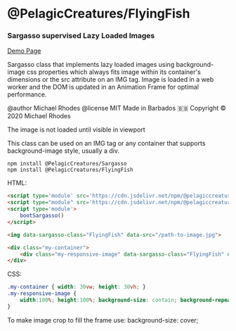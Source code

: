 # @PelagicCreatures/FlyingFish

### Sargasso supervised Lazy Loaded Images

[Demo Page](https://blog.myanti.social/demos/lazyload)

Sargasso class that implements lazy loaded images using background-image css properties which always fits image within its container's dimensions or the src attribute on an IMG tag. Image is loaded in a web worker and the DOM is updated in an Animation Frame for optimal performance.

@author Michael Rhodes
@license MIT
Made in Barbados 🇧🇧 Copyright © 2020 Michael Rhodes

The image is not loaded until visible in viewport

This class can be used on an IMG tag or any container that supports background-image style, usually a div.

```
npm install @PelagicCreatures/Sargasso
npm install @PelagicCreatures/FlyingFish
```

HTML:
```html
<script type='module' src='https://cdn.jsdelivr.net/npm/@pelagiccreatures/sargasso/dist/sargasso.es.js'></script>
<script type="module" src='https://cdn.jsdelivr.net/npm/@pelagiccreatures/flyingfish/dist/flyingfish.es.js'></script>
<script type='module'>
	bootSargasso()
</script>

<img data-sargasso-class="FlyingFish" data-src="/path-to-image.jpg">

<div class="my-container">
	<div class="my-responsive-image" data-sargasso-class="FlyingFish" data-src="/path-to-image.jpg"></div>
</div>
```

CSS:
```css
.my-container { width: 30vw; height: 30vh; }
.my-responsive-image {
	width:100%; height:100%; background-size: contain; background-repeat: no-repeat; background-position: center center;
}
```

To make image crop to fill the frame use:
	background-size: cover;
